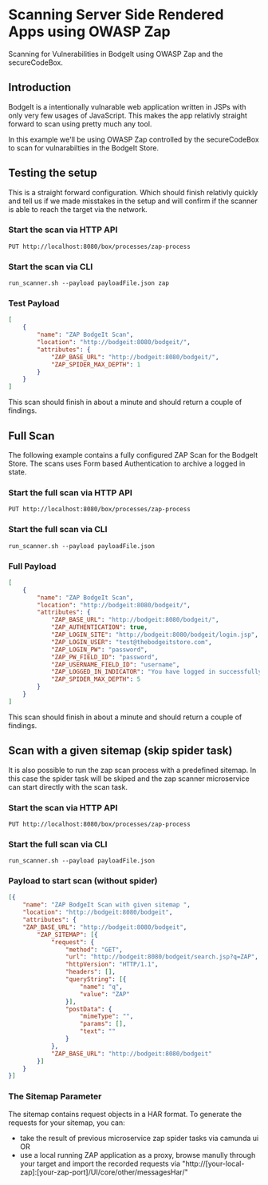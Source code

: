 # Scanning Server Side Rendered Apps using OWASP Zap

Scanning for Vulnerabilities in BodgeIt using OWASP Zap and the secureCodeBox.

## Introduction

BodgeIt is a intentionally vulnarable web application written in JSPs with only very few usages of JavaScript.
This makes the app relativly straight forward to scan using pretty much any tool.

In this example we'll be using OWASP Zap controlled by the secureCodeBox to scan for vulnarabilties in the BodgeIt Store.

## Testing the setup

This is a straight forward configuration. Which should finish relativly quickly and tell us if we made misstakes in the setup and will confirm if the scanner is able to reach the target via the network.

### Start the scan via HTTP API

`PUT http://localhost:8080/box/processes/zap-process`

### Start the scan via CLI

`run_scanner.sh --payload payloadFile.json zap`

### Test Payload

```json
[
    {
        "name": "ZAP BodgeIt Scan",
        "location": "http://bodgeit:8080/bodgeit/",
        "attributes": {
            "ZAP_BASE_URL": "http://bodgeit:8080/bodgeit/",
            "ZAP_SPIDER_MAX_DEPTH": 1
        }
    }
]
```

This scan should finish in about a minute and should return a couple of findings.

## Full Scan

The following example contains a fully configured ZAP Scan for the BodgeIt Store. The scans uses Form based Authentication to archive a logged in state.

### Start the full scan via HTTP API

`PUT http://localhost:8080/box/processes/zap-process`

### Start the full scan via CLI

`run_scanner.sh --payload payloadFile.json`

### Full Payload

```json
[
    {
        "name": "ZAP BodgeIt Scan",
        "location": "http://bodgeit:8080/bodgeit/",
        "attributes": {
            "ZAP_BASE_URL": "http://bodgeit:8080/bodgeit/",
            "ZAP_AUTHENTICATION": true,
            "ZAP_LOGIN_SITE": "http://bodgeit:8080/bodgeit/login.jsp",
            "ZAP_LOGIN_USER": "test@thebodgeitstore.com",
            "ZAP_LOGIN_PW": "password",
            "ZAP_PW_FIELD_ID": "password",
            "ZAP_USERNAME_FIELD_ID": "username",
            "ZAP_LOGGED_IN_INDICATOR": "You have logged in successfully",
            "ZAP_SPIDER_MAX_DEPTH": 5
        }
    }
]
```

This scan should finish in about a minute and should return a couple of findings.

## Scan with a given sitemap (skip spider task)

It is also possible to run the zap scan process with a predefined sitemap. In this case the spider task will be skiped and the zap scanner microservice can start directly with the scan task.

### Start the scan via HTTP API

`PUT http://localhost:8080/box/processes/zap-process`

### Start the full scan via CLI

`run_scanner.sh --payload payloadFile.json`

### Payload to start scan (without spider)

```json
[{
    "name": "ZAP BodgeIt Scan with given sitemap ",
    "location": "http://bodgeit:8080/bodgeit",
    "attributes": {
    "ZAP_BASE_URL": "http://bodgeit:8080/bodgeit",
        "ZAP_SITEMAP": [{
            "request": {
                "method": "GET",
                "url": "http://bodgeit:8080/bodgeit/search.jsp?q=ZAP",
                "httpVersion": "HTTP/1.1",
                "headers": [],
                "queryString": [{
                    "name": "q",
                    "value": "ZAP"
                }],
                "postData": {
                    "mimeType": "",
                    "params": [],
                    "text": ""
                }
            },
            "ZAP_BASE_URL": "http://bodgeit:8080/bodgeit"
        }]
    }
}]
```

### The Sitemap Parameter
The sitemap contains request objects in a HAR format. To generate the requests for your sitemap, you can:
* take the result of previous microservice zap spider tasks via camunda ui OR
* use a local running ZAP application as a proxy, browse manully through your target and import the recorded requests via  "http://[your-local-zap]:[your-zap-port]/UI/core/other/messagesHar/"